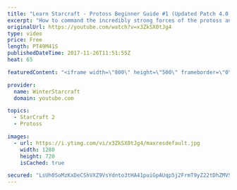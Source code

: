 ```yaml
---
title: "Learn Starcraft - Protoss Beginner Guide #1 (Updated Patch 4.0 FREE TO PLAY)"
excerpt: "How to command the incredibly strong forces of the protoss and cover weaknesses against the other inferior races. Updated for patch 4.0! This guide is not intended for COMPLETELY new players, but those who have played several games/campaign missions and grasp the very basics."
originalUrl: https://youtube.com/watch?v=x3ZkSX0tJg4
type: video
price: Free
length: PT49M41S
publishedDateTime: 2017-11-26T11:51:55Z
heat: 65

featuredContent: "<iframe width=\"800\" height=\"500\" frameborder=\"0\" src=\"https://www.youtube.com/embed/x3ZkSX0tJg4\" allow=\"accelerometer; autoplay; encrypted-media; gyroscope; picture-in-picture\" allowfullscreen></iframe>"

provider:
  name: WinterStarcraft
  domain: youtube.com

topics:
  - StarCraft 2
  - Protoss

images:
  - url: https://i.ytimg.com/vi/x3ZkSX0tJg4/maxresdefault.jpg
    width: 1280
    height: 720
    isCached: true

secured: "LsUh0SoMzKxDeCShVXZ9VsYdnto3tHA41puiGpAUqp5j2FrmT9yZ22tDhZMVS0TZnV43rQ6/vhru87nHjkfgYNsqm8TrADtnhZ++d1/Gp/pFu7VT3R98v/H4111PVIcABdkdtO/biQk7pV6XlXAggy4wvcMJBtrPxWTkmc7IWvWbZ0zKOilqrcqJFankGH1EzkmeUoeJDdW7oA+SvpD3olrNvIeaiRq5bowX41bcmeQ8Q1jqGRNHUa+LtUPG9LFIdIfaY3Q7KXjOMxMecvMKwHKiDeCIomdRKoblK+B84/iCXIQWlDgVAQP1ArgJ7H92rF1ZkFgUnfeS3AifOvPjm/vZQDyrhBd3BC2ceWauJ3cOQq83GfdmOEMSfHk+fFh5lhlzVoTQ39KR2rvSKfvHEFCmnRly2RFP9Q0QRPo/Pyh9uUGyd1cnFMmHUkS+Uheo;o2y0CKaIPe2GTvFpifGc7Q=="
---
```


